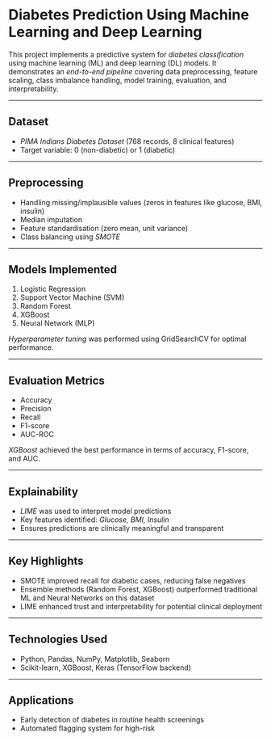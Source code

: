 # Diabetes Prediction Using Machine Learning and Deep Learning

This project implements a predictive system for *diabetes classification* using machine learning (ML) and deep learning (DL) models. It demonstrates an *end-to-end pipeline* covering data preprocessing, feature scaling, class imbalance handling, model training, evaluation, and interpretability.

---

##  Dataset
- *PIMA Indians Diabetes Dataset* (768 records, 8 clinical features)  
- Target variable: 0 (non-diabetic) or 1 (diabetic)

---

##  Preprocessing
- Handling missing/implausible values (zeros in features like glucose, BMI, insulin)  
- Median imputation  
- Feature standardisation (zero mean, unit variance)  
- Class balancing using *SMOTE*

---

## Models Implemented
1. Logistic Regression  
2. Support Vector Machine (SVM)  
3. Random Forest  
4. XGBoost  
5. Neural Network (MLP)

*Hyperparameter tuning* was performed using GridSearchCV for optimal performance.

---

## Evaluation Metrics
- Accuracy  
- Precision  
- Recall  
- F1-score  
- AUC-ROC  

*XGBoost* achieved the best performance in terms of accuracy, F1-score, and AUC.

---

## Explainability
- *LIME* was used to interpret model predictions  
- Key features identified: *Glucose, BMI, Insulin*  
- Ensures predictions are clinically meaningful and transparent

---

## Key Highlights
- SMOTE improved recall for diabetic cases, reducing false negatives  
- Ensemble methods (Random Forest, XGBoost) outperformed traditional ML and Neural Networks on this dataset  
- LIME enhanced trust and interpretability for potential clinical deployment

---

## Technologies Used
- Python, Pandas, NumPy, Matplotlib, Seaborn  
- Scikit-learn, XGBoost, Keras (TensorFlow backend)

---

## Applications
- Early detection of diabetes in routine health screenings  
- Automated flagging system for high-risk
